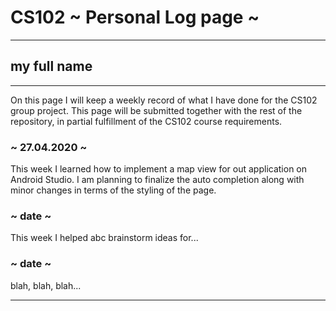 # CS102 ~ Personal Log page ~

---

## my full name

---

On this page I will keep a weekly record of what I have done for the CS102 group project. This page will be submitted together with the rest of the repository, in partial fulfillment of the CS102 course requirements.

### ~ 27.04.2020 ~

This week I learned how to implement a map view for out application on Android Studio. I am planning to finalize the auto completion along with minor changes in terms of the styling of the page.

### ~ date ~

This week I helped abc brainstorm ideas for...

### ~ date ~

blah, blah, blah...

---
